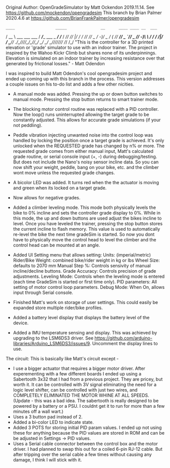   Original Author: OpenGradeSimulator by Matt Ockendon 2019.11.14. See https://github.com/mockendon/opengradesim
  This branch by Brian Palmer 2020.4.6 at https://github.com/BrianFrankPalmer/opengradesim

    ____                  _____               __      ____ ____ __  ___
   / __ \ ___  ___  ___  / ___/____ ___ _ ___/ /___  / __//  _//  |/  /
  / /_/ // _ \/ -_)/ _ \/ (_ // __// _ `// _  // -_)_\ \ _/ / / /|_/ /
  \____// .__/\__//_//_/\___//_/   \___/ \___/ \__//___//___//_/  /_/
       /_/
  "This is the controller for a 3D printed elevation or 'grade' simulator to use with an indoor trainer.
  The project in inspired by the Wahoo Kickr Climb but shares none of its underpinnings.
  Elevation is simulated on an indoor trainer by increasing resistance over that generated by frictional
  losses." - Matt Odendon

  I was inspired to build Matt Odendon's cool opengradesim project and ended up coming up with this branch
  in the process. This version addresses a couple issues on his to-do list and adds a few other nicities.

  - A manual mode was added. Pressing the up or down button switches to manual mode. Pressing the stop button returns to smart trainer mode.
  - The blocking motor control routine was replaced with a PID controller. Now the loop() runs uninterrupted allowing the target grade
  to be constantly adjusted. This allows for accurate grade simulations (if your not peddling).
  - Peddle vibration injecting unwanted noise into the control loop was handled by locking the position once a target grade
  is achieved. It's only unlocked when the REQUESTED grade has changed by n% or more. The requested grade comes from either manual input,
  Matt's calculated grade routine,  or serial console input (+, -) during debugging/testing. But does not include the Nano's noisy sensor incline data.
  So you can now shift your weight, peddle, bang on your bike, etc. and the climber wont move unless the requested grade changes.
  - A bicolor LED was added. It turns red when the the actuator is moving and green when its locked on a target grade.
  - Now allows for negative grades.
  - Added a climber leveling mode. This mode both physically levels the bike to 0% incline and sets the controller grade
  display to 0%. While in this mode, the up and down buttons are used adjust the bikes incline to level. Once you have leveled the trainer, pressing
  the stop button stores the current incline to flash memory. This value is used to automatically re-level
  the bike the next time gradeSim is started. So now you dont have to physically move the control head to level the climber and the control
  head can be mounted at an angle.

  - Added UI Setting menu that allows setting:
      Units: (imperial/metric)
      Rider/Bike Weight: combined bike/rider weight in kg or lbs
      Wheel Size: defaults to 2070 mm
      Manual Step %: Controls sensivity of manual incline/decline buttons.
      Grade Accuracy: Controls precision of grade adjustments. 
      Leveling Mode: Controls when the leveling mode is entered (each time GradeSim is started or first time only).
      PID parameters: All setting of motor control loop parameters.
      Debug Mode: When On, allows input through Serial console. 
  
  - Finished Matt's work on storage of user settings. This could easily be expanded store multiple rider/bike profiles.
  - Added a battery level display that displays the battery level of the <CABLE> device.
  - Added a IMU temperature sensing and display.  This was achieved by upgrading to the LSM6DS3 driver. See
  https://github.com/arduino-libraries/Arduino_LSM6DS3/issues/9. Uncomment the display lines to use.

  The circuit: This is basically like Matt's circuit except -
  - I use a bigger actuator that requires a bigger motor driver. After experementing with a few different boards I ended up using a
  Sabertooth 3x32 that I had from a previous project. They are pricey, but worth it. It can be controlled with 3V signal eliminating the
  need for a logic level shifter, can be controlled with just two wires, and COMPLETELY ELIMINATED THE MOTOR WHINE AT ALL SPEEDS.
  (Update - this was a bad idea. The sabertooth is really designed to be powered by a battery or a PSU. I couldnt get it to run for more than a
  few minutes off a wall wart.)
  - Uses a 3 button pad instead of 2.
  - Added a bi-color LED to indicate state.
  - Added 3 POTS for storing initial PID param values. I ended up not using these for anything because the PID values are stored in ROM and can
  be be adjusted in Settings -> PID values.
  - Uses a Serial cable connector between the control box and the motor driver. I had planned to swap this out for a coiled 6-pin RJ-12 cable.
  But after tripping over the serial cable a few times without causing any damage, I think I will stick with it.

